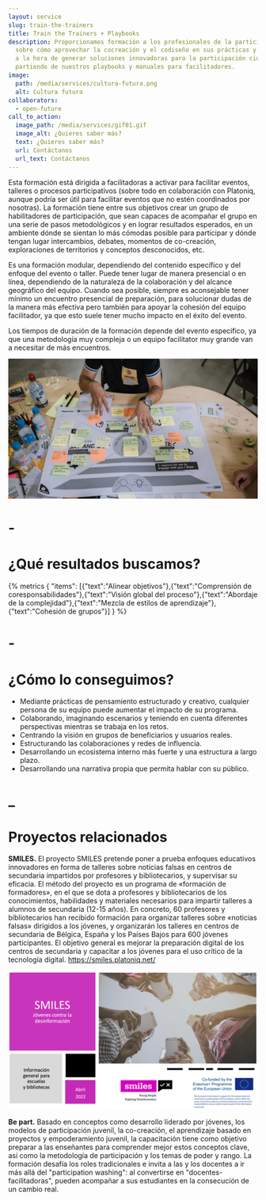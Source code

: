 ```yaml
---
layout: service
slug: train-the-trainers
title: Train the Trainers + Playbooks
description: Proporcionamos formación a los profesionales de la participación
  sobre cómo aprovechar la cocreación y el codiseño en sus prácticas y trabajos
  a la hora de generar soluciones innovadoras para la participación ciudadana,
  partiendo de nuestros playbooks y manuales para facilitadores.
image:
  path: /media/services/cultura-futura.png
  alt: Cultura futura
collaborators:
  - open-future
call_to_action:
  image_path: /media/services/gif01.gif
  image_alt: ¿Quieres saber más?
  text: ¿Quieres saber más?
  url: Contáctanos
  url_text: Contáctanos
---
```

Esta formación está dirigida a facilitadoras a activar para facilitar eventos, talleres o procesos participativos (sobre todo en colaboración con Platoniq, aunque podría ser útil para facilitar eventos que no estén coordinados por nosotras). La formación tiene entre sus objetivos crear un grupo de habilitadores de participación, que sean capaces de acompañar el grupo en una serie de pasos metodológicos y en lograr resultados esperados, en un ambiente dónde se sientan lo más cómodas posible para participar y dónde tengan lugar intercambios, debates, momentos de co-creación, exploraciones de territorios y conceptos desconocidos, etc. 

Es una formación modular, dependiendo del contenido específico y del enfoque del evento o taller. Puede tener lugar de manera presencial o en línea, dependiendo de la naturaleza de la colaboración y del alcance geográfico del equipo. Cuando sea posible, siempre es aconsejable tener mínimo un encuentro presencial de preparación, para solucionar dudas de la manera más efectiva pero también para apoyar la cohesión del equipo facilitador, ya que esto suele tener mucho impacto en el éxito del evento.

Los tiempos de duración de la formación depende del evento específico, ya que una metodología muy compleja o un equipo facilitator muy grande van a necesitar de más encuentros. 



![Train the trainers](/media/photo_2024-07-31_15-47-52.jpg "Train the trainers")

# \-

# ¿Qué resultados buscamos?

{% metrics { "items": [{"text":"Alinear objetivos"},{"text":"Comprensión de coresponsabilidades"},{"text":"Visión global del proceso"},{"text":"Abordaje de la complejidad"},{"text":"Mezcla de estilos de aprendizaje"},{"text":"Cohesión de grupos"}] } %}

# \-

# ¿Cómo lo conseguimos?

* Mediante prácticas de pensamiento estructurado y creativo, cualquier persona de su equipo puede aumentar el impacto de su programa.
* Colaborando, imaginando escenarios y teniendo en cuenta diferentes perspectivas mientras se trabaja en los retos.
* Centrando la visión en grupos de beneficiarios y usuarios reales. 
* Estructurando las colaboraciones y redes de influencia.
* Desarrollando un ecosistema interno más fuerte y una estructura a largo plazo.
* Desarrollando una narrativa propia que permita hablar con su público.

# _

# Proyectos relacionados

**SMILES.** El proyecto SMILES pretende poner a prueba enfoques educativos innovadores en forma de talleres sobre noticias falsas en centros de secundaria impartidos por profesores y bibliotecarios, y supervisar su eficacia. El método del proyecto es un programa de «formación de formadores», en el que se dota a profesores y bibliotecarios de los conocimientos, habilidades y materiales necesarios para impartir talleres a alumnos de secundaria (12-15 años). En concreto, 60 profesores y bibliotecarios han recibido formación para organizar talleres sobre «noticias falsas» dirigidos a los jóvenes, y organizarán los talleres en centros de secundaria de Bélgica, España y los Países Bajos para 600 jóvenes participantes. El objetivo general es mejorar la preparación digital de los centros de secundaria y capacitar a los jóvenes para el uso crítico de la tecnología digital. https://smiles.platoniq.net/

![](/media/captura-de-pantalla-2024-09-09-a-las-15.55.15.png)

**Be part.** Basado en conceptos como desarrollo liderado por jóvenes, los modelos de participación juvenil, la co-creación, el aprendizaje basado en proyectos y empoderamiento juvenil, la capacitación tiene como objetivo preparar a las enseñantes para comprender mejor estos conceptos clave, así como la metodología de participación y los temas de poder y rango. La formación desafía los roles tradicionales e invita a las y los docentes a ir más allá del "participation washing": al convertirse en "docentes-facilitadoras", pueden acompañar a sus estudiantes en la consecución de un cambio real.
